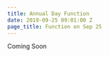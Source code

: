 ```yaml
---
title: Annual Day Function
date: 2019-09-25 09:01:00 Z
page_title: Function on Sep 25
---
```


Coming Soon